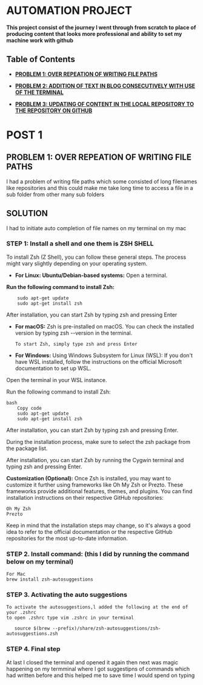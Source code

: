 # **AUTOMATION PROJECT**

**This project consist of the journey l went through from scratch to place of producing content that looks more professional and ability to set my machine work with github**

## Table of Contents

 - **[PROBLEM 1: OVER REPEATION OF WRITING FILE PATHS](#installation)**
   
 - **[PROBLEM 2: ADDITION OF TEXT IN BLOG CONSECUTIVELY WITH USE OF THE TERMINAL](https://github.com/23W-GBAC/Oscarkyamuwendo/blob/main/post%202.md)**
   
 - **[PROBLEM 3: UPDATING OF CONTENT IN THE LOCAL REPOSITORY TO THE REPOSITORY ON GITHUB](https://github.com/23W-GBAC/Oscarkyamuwendo/blob/main/post%203.md)**


# POST 1 
## **PROBLEM 1: OVER REPEATION OF WRITING FILE PATHS**
   I had a problem of writing file paths which some consisted of long filenames like repositories and this could make me take long time to access a file in a sub folder from other many sub folders 


## SOLUTION
I had to initiate auto completion of file names on my terminal on my mac


### STEP 1: Install a shell and one them is ZSH SHELL
To install Zsh (Z Shell), you can follow these general steps. The process might vary slightly depending on 
     your operating system.

- **For Linux: Ubuntu/Debian-based systems:**
		Open a terminal.

**Run the following command to install Zsh:**

		sudo apt-get update
		sudo apt-get install zsh
	
After installation, you can start Zsh by typing zsh and pressing Enter

	
- **For macOS:**
Zsh is pre-installed on macOS. You can check the installed version by typing zsh --version in the terminal.

      To start Zsh, simply type zsh and press Enter

- **For Windows:**
Using Windows Subsystem for Linux (WSL):
If you don't have WSL installed, follow the instructions on the official Microsoft documentation to set up WSL.

Open the terminal in your WSL instance.

Run the following command to install Zsh:

	bash
		Copy code
		sudo apt-get update
		sudo apt-get install zsh
After installation, you can start Zsh by typing zsh and pressing Enter.


During the installation process, make sure to select the zsh package from the package list.

After installation, you can start Zsh by running the Cygwin terminal and typing zsh and pressing Enter.

**Customization (Optional):**
	Once Zsh is installed, you may want to customize it further using frameworks like Oh My Zsh or Prezto.
        These frameworks provide additional features, themes, and plugins. You can find installation instructions 
	on their respective GitHub repositories:

	Oh My Zsh
	Prezto
Keep in mind that the installation steps may change, so it's always a good idea to refer to the official documentation 							or the respective GitHub repositories for the most up-to-date information.

### STEP 2. Install command: (this l did by running the command below on my terminal)
	For Mac
	brew install zsh-autosuggestions

### STEP 3. Activating the auto suggestions
      
	To activate the autosuggestions,l added the following at the end of your .zshrc
	to open .zshrc type vim .zshrc in your terminal

       source $(brew --prefix)/share/zsh-autosuggestions/zsh-autosuggestions.zsh

### STEP 4. Final step
At last l closed the terminal and opened it again then next was magic happening on my termminal where l got suggestipns of 						commands which had written before and this helped me to save time l would spend on typing 

 

